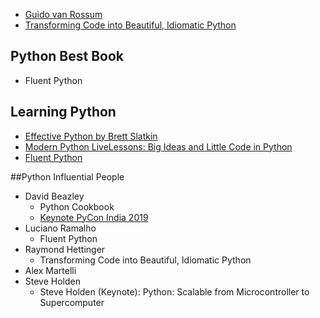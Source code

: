 * [Guido van Rossum](http://neopythonic.blogspot.com/)
* [Transforming Code into Beautiful, Idiomatic Python](https://gist.github.com/0x4D31/f0b633548d8e0cfb66ee3bea6a0deff9)

## Python Best Book
* Fluent Python

## Learning Python
* [Effective Python by Brett Slatkin](https://learning.oreilly.com/videos/effective-python/9780134175249)
* [Modern Python LiveLessons: Big Ideas and Little Code in Python](https://learning.oreilly.com/videos/modern-python-livelessons/9780134743400)
* [Fluent Python](https://learning.oreilly.com/oriole/fluent-python)

##Python Influential People

* David Beazley
  * Python Cookbook
  * [Keynote PyCon India 2019](https://www.youtube.com/watch?v=VUT386_GKI8)
* Luciano Ramalho
  * Fluent Python
* Raymond Hettinger
  * Transforming Code into Beautiful, Idiomatic Python
* Alex Martelli
* Steve Holden
  * Steve Holden (Keynote): Python: Scalable from Microcontroller to Supercomputer
